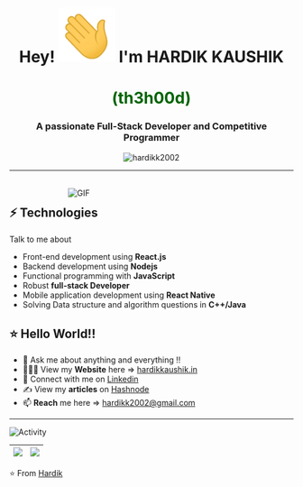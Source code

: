 
<h1 align="center">Hey! <img src="https://github.com/ABSphreak/ABSphreak/blob/master/gifs/Hi.gif" width=100> I'm HARDIK KAUSHIK</h1>
<h1 align="center" style="color: darkgreen;">(th3h00d)</h1>
<h3 align="center">A passionate Full-Stack Developer and Competitive Programmer</h3>
<p align="center"> <img src="https://komarev.com/ghpvc/?username=hardikk2002&label=Profile%20views&color=0e75b6&style=flat" alt="hardikk2002" /> </p>
<hr>
</br>



<img align="right" alt="GIF" src="https://miro.medium.com/max/875/1*Urc28sbnORGOW5oyohQ06g.gif" width=400 />


## ⚡ Technologies
Talk to me about
- Front-end development using **React.js**
- Backend development using **Nodejs**
- Functional programming with **JavaScript**
- Robust **full-stack Developer**
- Mobile application development using **React Native**
- Solving Data structure and algorithm questions in **C++/Java**

## ⭐️ Hello World!! 
- 💬 Ask me about anything and everything !! 
- 👨🏻‍💻 View my **Website** here => <a href="https://hardikkaushik.in/">hardikkaushik.in</a>
- 💬 Connect with me on <a href="https://www.linkedin.com/in/hardikk2002/">Linkedin</a>
- ✍ View my **articles** on <a href="https://hardik-blogs.hashnode.dev/">Hashnode</a>
- 📫 **Reach** me here => hardikk2002@gmail.com

<hr>

![Activity](https://activity-graph.herokuapp.com/graph?username=hardikk2002&theme=xcode)

|<img src="https://github-readme-stats.vercel.app/api?username=hardikk2002&&show_icons=true&count_private=true"/>|<img src="https://github-readme-streak-stats.herokuapp.com/?user=hardikk2002"/>|
|---|---|

⭐️ From [Hardik](https://github.com/hardikk2002)
